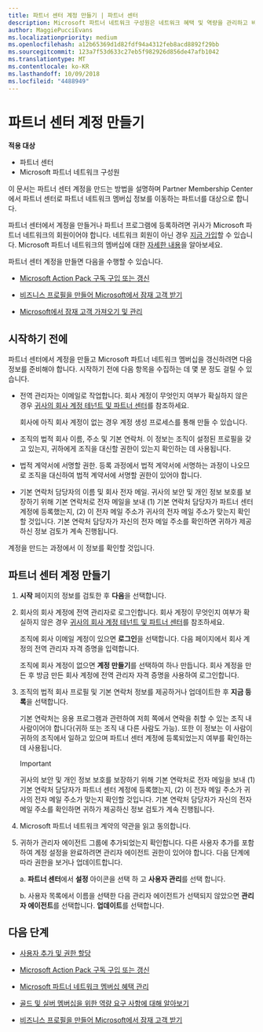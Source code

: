 ```yaml
---
title: 파트너 센터 계정 만들기 | 파트너 센터
description: Microsoft 파트너 네트워크 구성원은 네트워크 혜택 및 역량을 관리하고 비즈니스 프로필을 만들기 위해 파트너 센터 계정을 만들어야 합니다.
author: MaggiePucciEvans
ms.localizationpriority: medium
ms.openlocfilehash: a12b65369d1d82fdf94a4312feb8acd8892f29bb
ms.sourcegitcommit: 123a7f53d633c27eb5f982926d856de47afb1042
ms.translationtype: MT
ms.contentlocale: ko-KR
ms.lasthandoff: 10/09/2018
ms.locfileid: "4488949"
---
```

# <a name="create-a-partner-center-account"></a>파트너 센터 계정 만들기

**적용 대상**

-   파트너 센터
-   Microsoft 파트너 네트워크 구성원


이 문서는 파트너 센터 계정을 만드는 방법을 설명하며 Partner Membership Center에서 파트너 센터로 파트너 네트워크 멤버십 정보를 이동하는 파트너를 대상으로 합니다. 

파트너 센터에서 계정을 만들거나 파트너 프로그램에 등록하려면 귀사가 Microsoft 파트너 네트워크의 회원이어야 합니다. 네트워크 회원이 아닌 경우 [지금 가입](https://partners.microsoft.com/PartnerProgram/simplifiedenrollment.aspx)할 수 있습니다.  Microsoft 파트너 네트워크의 멤버십에 대한 [자세한 내용](https://partner.microsoft.com/membership)을 알아보세요.  

파트너 센터 계정을 만들면 다음을 수행할 수 있습니다.

-   [Microsoft Action Pack 구독 구입 또는 갱신](mpn-get-action-pack.md)

-   [비즈니스 프로필을 만들어 Microsoft에서 잠재 고객 받기](create-a-marketing-profile.md)

-   [Microsoft에서 잠재 고객 가져오기 및 관리](responding-to-referrals.md)

## <a name="before-you-begin"></a>시작하기 전에

파트너 센터에서 계정을 만들고 Microsoft 파트너 네트워크 멤버십을 갱신하려면 다음 정보를 준비해야 합니다. 시작하기 전에 다음 항목을 수집하는 데 몇 분 정도 걸릴 수 있습니다.

-   전역 관리자는 이메일로 작업합니다. 회사 계정이 무엇인지 여부가 확실하지 않은 경우 [귀사의 회사 계정 테넌트 및 파트너 센터](azure-active-directory-tenants-and-partner-center.md)를 참조하세요.

    회사에 아직 회사 계정이 없는 경우 계정 생성 프로세스를 통해 만들 수 있습니다. 

-   조직의 법적 회사 이름, 주소 및 기본 연락처. 이 정보는 조직이 설정된 프로필을 갖고 있는지, 귀하에게 조직을 대신할 권한이 있는지 확인하는 데 사용됩니다. 

-   법적 계약서에 서명할 권한. 등록 과정에서 법적 계약서에 서명하는 과정이 나오므로 조직을 대신하여 법적 계약서에 서명할 권한이 있어야 합니다.

-   기본 연락처 담당자의 이름 및 회사 전자 메일. 귀사의 보안 및 개인 정보 보호를 보장하기 위해 기본 연락처로 전자 메일을 보내 (1) 기본 연락처 담당자가 파트너 센터 계정에 등록했는지, (2) 이 전자 메일 주소가 귀사의 전자 메일 주소가 맞는지 확인할 것입니다. 기본 연락처 담당자가 자신의 전자 메일 주소를 확인하면 귀하가 제공하신 정보 검토가 계속 진행됩니다.

계정을 만드는 과정에서 이 정보를 확인할 것입니다. 
 
## <a name="create-a-partner-center-account"></a>파트너 센터 계정 만들기

1.  **시작** 페이지의 정보를 검토한 후 **다음**을 선택합니다.

2.  회사의 회사 계정에 전역 관리자로 로그인합니다. 회사 계정이 무엇인지 여부가 확실하지 않은 경우 [귀사의 회사 계정 테넌트 및 파트너 센터](azure-active-directory-tenants-and-partner-center.md)를 참조하세요.

    조직에 회사 이메일 계정이 있으면 **로그인**을 선택합니다. 다음 페이지에서 회사 계정의 전역 관리자 자격 증명을 입력합니다. 

    조직에 회사 계정이 없으면 **계정 만들기**를 선택하여 하나 만듭니다. 회사 계정을 만든 후 방금 만든 회사 계정에 전역 관리자 자격 증명을 사용하여 로그인합니다.

3.  조직의 법적 회사 프로필 및 기본 연락처 정보를 제공하거나 업데이트한 후 **지금 등록**을 선택합니다. 

    기본 연락처는 응용 프로그램과 관련하여 저희 쪽에서 연락을 취할 수 있는 조직 내 사람이어야 합니다(귀하 또는 조직 내 다른 사람도 가능). 또한 이 정보는 이 사람이 귀하의 조직에서 일하고 있으며 파트너 센터 계정에 등록되었는지 여부를 확인하는 데 사용됩니다.

    > [!IMPORTANT]  
    > 귀사의 보안 및 개인 정보 보호를 보장하기 위해 기본 연락처로 전자 메일을 보내 (1) 기본 연락처 담당자가 파트너 센터 계정에 등록했는지, (2) 이 전자 메일 주소가 귀사의 전자 메일 주소가 맞는지 확인할 것입니다. 기본 연락처 담당자가 자신의 전자 메일 주소를 확인하면 귀하가 제공하신 정보 검토가 계속 진행됩니다.

4.  Microsoft 파트너 네트워크 계약의 약관을 읽고 동의합니다. 

5.  귀하가 관리자 에이전트 그룹에 추가되었는지 확인합니다. 다른 사용자 추가를 포함하여 계정 설정을 완료하려면 관리자 에이전트 권한이 있어야 합니다. 다음 단계에 따라 권한을 보거나 업데이트합니다.

    a. **파트너 센터**에서 **설정** 아이콘을 선택 하 고 **사용자 관리**를 선택 합니다.  

    b. 사용자 목록에서 이름을 선택한 다음 관리자 에이전트가 선택되지 않았으면 **관리자 에이전트**를 선택합니다. **업데이트**를 선택합니다.  

## <a name="next-steps"></a>다음 단계

-   [사용자 추가 및 권한 할당](create-user-accounts-and-set-permissions.md)

-   [Microsoft Action Pack 구독 구입 또는 갱신](mpn-get-action-pack.md)

-   [Microsoft 파트너 네트워크 멤버십 혜택 관리](manage-your-partner-network-benefits.md)

-   [골드 및 실버 멤버십을 위한 역량 요구 사항에 대해 알아보기](https://partner.microsoft.com/membership/competencies)

-   [비즈니스 프로필을 만들어 Microsoft에서 잠재 고객 받기](create-a-marketing-profile.md)